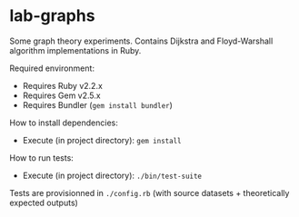 lab-graphs
==========

Some graph theory experiments. Contains Dijkstra and Floyd-Warshall algorithm implementations in Ruby.

Required environment:

 * Requires Ruby v2.2.x
 * Requires Gem v2.5.x
 * Requires Bundler (`gem install bundler`)

How to install dependencies:

 * Execute (in project directory): `gem install`

How to run tests:

 * Execute (in project directory): `./bin/test-suite`

Tests are provisionned in `./config.rb` (with source datasets + theoretically expected outputs)
